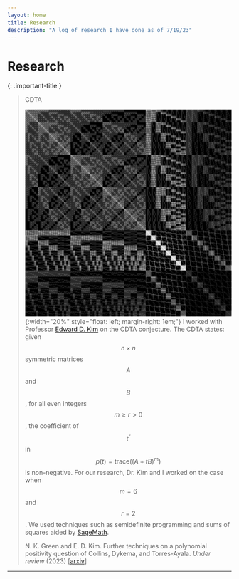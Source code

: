 ```yaml
---
layout: home
title: Research
description: "A log of research I have done as of 7/19/23"
---
```

# Research

<script src="https://polyfill.io/v3/polyfill.min.js?features=es6"></script>
<script id="MathJax-script" async src="https://cdn.jsdelivr.net/npm/mathjax@3/es5/tex-mml-chtml.js"></script>


{: .important-title }
> CDTA
>
> ![image of matrix where the entries are converted to grayscale values](images/Un8.jpg){:width="20%" style="float: left; margin-right: 1em;"}
> I worked with Professor [Edward D. Kim] on the CDTA conjecture. The CDTA states: given $$n\times n$$ symmetric matrices $$A$$ and $$B$$, for all even integers $$m\geq r > 0$$, the coefficient of $$t^r$$ in $$p(t)=\mathsf{trace}((A+tB)^m)$$ is non-negative. For our research, Dr. Kim and I worked on the case when $$m = 6$$ and $$r = 2$$. We used techniques such as semidefinite programming and sums of squares aided by [SageMath].
>
> N. K. Green and E. D. Kim. Further techniques on a polynomial positivity question of Collins, Dykema, and Torres-Ayala. _Under review_ (2023) [[arxiv]]



----

[arxiv]: https://arxiv.org/abs/2307.06311
[Edward D. Kim]: https://www.uwlax.edu/profile/ekim/
[SageMath]: https://www.sagemath.org/
